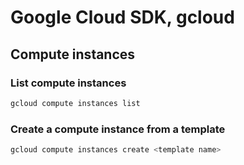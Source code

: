 # Google Cloud SDK, gcloud
<!--ts-->
<!--te-->

## Compute instances

### List compute instances
```bash
gcloud compute instances list
```

### Create a compute instance from a template
```bash
gcloud compute instances create <template name>
```
